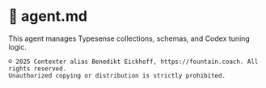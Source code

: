 # 🤖 agent.md

This agent manages Typesense collections, schemas, and Codex tuning logic.

```
© 2025 Contexter alias Benedikt Eickhoff, https://fountain.coach. All rights reserved.
Unauthorized copying or distribution is strictly prohibited.
```
